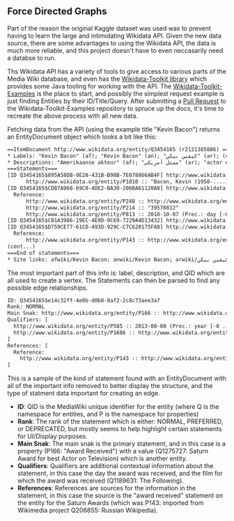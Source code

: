 ## Force Directed Graphs

Part of the reason the original Kaggle dataset was used was to prevent having to learn the large and intimidating Wikidata API. Given the new data source, there are some advantages to using the Wikidata API, the data is much more reliable, and this project doesn't have to even neccasarily need a databse to run. 

Ths Wikidata API has a variety of tools to give access to various parts of the Media Wiki database, and even has the <a href=https://github.com/Wikidata/Wikidata-Toolkit>Wikidata-Toolkit library</a> which provides some Java tooling for working with the API. The <a href=https://github.com/Wikidata/Wikidata-Toolkit-Examples>Wikidata-Toolkit-Examples</a> is the place to start, and possibly the simplest request example is just finding Entities by their ID/Title/Query. After submitting a <a href=https://github.com/Wikidata/Wikidata-Toolkit-Examples/pull/6>Pull Request</a> to the Wikidata-Toolkit-Examples repository to spruce up the docs, it's time to recreate the above process with all new data.

Fetching data from the API (using the example title "Kevin Bacon") returns an EntityDocument object which looks a bit like this: 
```txt
==ItemDocument http://www.wikidata.org/entity/Q3454165 (r2121385886) ==
* Labels: "Kevin Bacon" (af); "Kevin Bacon" (an); "كيفين بيكن" (ar); (cont...)
* Descriptions: "Amerikaanse akteur" (af); "ممثل أمريكي" (ar); "actor estauxunidense" (ast); (cont...)
===Statements===
[ID Q3454165$895A58DB-9E28-431B-B98B-7E078866AB4F] http://www.wikidata.org/entity/Q3454165 (item): http://www.wikidata.org/entity/P269 :: "067287832"
      http://www.wikidata.org/entity/P1810 :: "Bacon, Kevin (1958-....)"
[ID Q3454165$CD87A968-69C0-4DE2-BA30-206BA61120A0] http://www.wikidata.org/entity/Q3454165 (item): http://www.wikidata.org/entity/P268 :: "139817766"
  Reference:
      http://www.wikidata.org/entity/P248 :: http://www.wikidata.org/entity/Q54919 (item)
      http://www.wikidata.org/entity/P214 :: "39570812"
      http://www.wikidata.org/entity/P813 :: 2018-10-07 (Prec.: day [-0 .. +0], PCal: Gregorian)
[ID Q3454165$C81A3986-19EC-4E9D-9C69-7229A4D13432] http://www.wikidata.org/entity/Q3454165 (item): http://www.wikidata.org/entity/P7293 :: "9810630778405606"
[ID Q3454165$D759CE77-61CD-493D-929C-C7C620175FA8] http://www.wikidata.org/entity/Q3454165 (item): http://www.wikidata.org/entity/P2435 :: "4660"
  Reference:
      http://www.wikidata.org/entity/P143 :: http://www.wikidata.org/entity/Q53464 (item)
(cont...)
===End of statements===
* Site links: afwiki/Kevin Bacon; anwiki/Kevin Bacon; arwiki/كيفين بيكن; arzwiki/كيفين بيكن; astwiki/Kevin Bacon; (cont...)
```
The most important part of this info is: label, description, and QID which are all used to create a vertex. The Statements can then be parsed to find any possible edge relationships.

```txt
ID: Q3454165$e14c32ff-4e8b-d0b8-8af2-2c8c73aee3a7
Rank: NORMAL
Main Snak: http://www.wikidata.org/entity/P166 :: http://www.wikidata.org/entity/Q1275727 (item)
Qualifiers: [
  http://www.wikidata.org/entity/P585 :: 2013-00-00 (Prec.: year [-0 .. +0], PCal: Gregorian),
  http://www.wikidata.org/entity/P1686 :: http://www.wikidata.org/entity/Q1189631 (item)
]
References: [  
  Reference:
    http://www.wikidata.org/entity/P143 :: http://www.wikidata.org/entity/Q206855 (item)
]
```

This is a sample of the kind of statement found with an EntityDocument with all of the important info removed to better display the structure, and the type of statment data important for creating an edge. 

- **ID**: QID is the MediaWiki unique identifier for the entity (where Q is the namespace for entities, and P is the namespace for properties)
- **Rank**: The rank of the statement which is either: NORMAL, PREFERRED, or DEPRECATED, but mostly seems to help highlight certain statements for UI/Display purposes.
- **Main Snak**: The main snak is the primary statement, and in this case is a property (P166: "Award Received") with a value (Q1275727: Saturn Award for best Actor on Television) which is another entity.
- **Qualifiers**: Qualifiers are additional contextual information about the statement, in this case the day the award was received, and the film for which the award was received (Q1189631: The Following).
- **References**: References are sources for the information in the statement, in this case the source is the "award received" statement on the entity for the Saturn Awards (which was P143: imported from Wikimedia project Q206855: Russian Wikipedia).